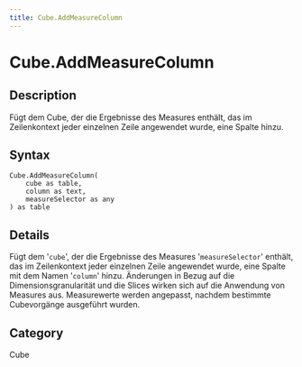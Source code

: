 ```yaml
---
title: Cube.AddMeasureColumn
---
```


# Cube.AddMeasureColumn


## Description

Fügt dem Cube, der die Ergebnisse des Measures enthält, das im Zeilenkontext jeder einzelnen Zeile angewendet wurde, eine Spalte hinzu.


## Syntax

```powerquery
Cube.AddMeasureColumn(
    cube as table,
    column as text,
    measureSelector as any
) as table
```


## Details

Fügt dem '<code>cube</code>', der die Ergebnisse des Measures '<code>measureSelector</code>' enthält, das im Zeilenkontext jeder einzelnen Zeile angewendet wurde, eine Spalte mit dem Namen '<code>column</code>' hinzu. Änderungen in Bezug auf die Dimensionsgranularität und die Slices wirken sich auf die Anwendung von Measures aus. Measurewerte werden angepasst, nachdem bestimmte Cubevorgänge ausgeführt wurden.



## Category
Cube
